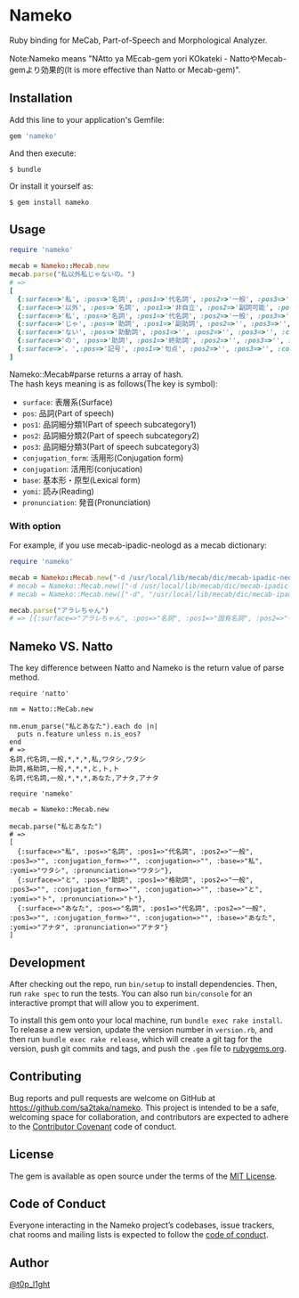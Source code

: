 # Nameko

Ruby binding for MeCab, Part-of-Speech and Morphological Analyzer.

Note:Nameko means "NAtto ya MEcab-gem yori KOkateki - NattoやMecab-gemより効果的(It is more effective than Natto or Mecab-gem)".

## Installation

Add this line to your application's Gemfile:

```ruby
gem 'nameko'
```

And then execute:

    $ bundle

Or install it yourself as:

    $ gem install nameko

## Usage

```ruby
require 'nameko'

mecab = Nameko::Mecab.new
mecab.parse("私以外私じゃないの。")
# =>
[
  {:surface=>'私', :pos=>'名詞', :pos1=>'代名詞', :pos2=>'一般', :pos3=>'', :conjugation_form=>'', :conjugation=>'', :base=>'私', :yomi=>'ワタシ', :pronunciation=>'ワタシ'},
  {:surface=>'以外', :pos=>'名詞', :pos1=>'非自立', :pos2=>'副詞可能', :pos3=>'', :conjugation_form=>'', :conjugation=>'', :base=>'以外', :yomi=>'イガイ', :pronunciation=>'イガイ'},
  {:surface=>'私', :pos=>'名詞', :pos1=>'代名詞', :pos2=>'一般', :pos3=>'', :conjugation_form=>'', :conjugation=>'', :base=>'私', :yomi=>'ワタシ', :pronunciation=>'ワタシ'},
  {:surface=>'じゃ', :pos=>'助詞', :pos1=>'副助詞', :pos2=>'', :pos3=>'', :conjugation_form=>'', :conjugation=>'', :base=>'じゃ', :yomi=>'ジャ', :pronunciation=>'ジャ'},
  {:surface=>'ない', :pos=>'助動詞', :pos1=>'', :pos2=>'', :pos3=>'', :conjugation_form=>'特殊・ナイ', :conjugation=>'基本形', :base=>'ない', :yomi=>'ナイ', :pronunciation=>'ナイ'},
  {:surface=>'の', :pos=>'助詞', :pos1=>'終助詞', :pos2=>'', :pos3=>'', :conjugation_form=>'', :conjugation=>'', :base=>'の', :yomi=>'ノ', :pronunciation=>'ノ'},
  {:surface=>'。',:pos=>'記号', :pos1=>'句点', :pos2=>'', :pos3=>'', :conjugation_form=>'', :conjugation=>'', :base=>'。', :yomi=>'。', :pronunciation=>'。'},
]
```

Nameko::Mecab#parse returns a array of hash.  
The hash keys meaning is as follows(The key is symbol):
+ `surface`: 表層系(Surface)
+ `pos`: 品詞(Part of speech)
+ `pos1`: 品詞細分類1(Part of speech subcategory1)
+ `pos2`: 品詞細分類2(Part of speech subcategory2)
+ `pos3`: 品詞細分類3(Part of speech subcategory3)
+ `conjugation_form`: 活用形(Conjugation form)
+ `conjugation`: 活用形(conjucation)
+ `base`: 基本形・原型(Lexical form)
+ `yomi`: 読み(Reading)
+ `pronunciation`: 発音(Pronunciation)

### With option

For example, if you use mecab-ipadic-neologd as a mecab dictionary:

```ruby
require 'nameko'

mecab = Nameko::Mecab.new("-d /usr/local/lib/mecab/dic/mecab-ipadic-neologd")  
# mecab = Nameko::Mecab.new(["-d /usr/local/lib/mecab/dic/mecab-ipadic-neologd"])
# mecab = Nameko::Mecab.new(["-d", "/usr/local/lib/mecab/dic/mecab-ipadic-neologd"])

mecab.parse("アラレちゃん")
# => [{:surface=>"アラレちゃん", :pos=>"名詞", :pos1=>"固有名詞", :pos2=>"一般", :pos3=>"", :conjugation_form=>"", :conjugation=>"", :base=>"アラレちゃん", :yomi=>"アラレチャン", :pronunciation=>"アラレチャン"}]
```

## Nameko VS. Natto

The key difference between Natto and Nameko is the return value of parse method.

```ruby:Natto
require 'natto'

nm = Natto::MeCab.new

nm.enum_parse("私とあなた").each do |n|
  puts n.feature unless n.is_eos?
end
# =>
名詞,代名詞,一般,*,*,*,私,ワタシ,ワタシ
助詞,格助詞,一般,*,*,*,と,ト,ト
名詞,代名詞,一般,*,*,*,あなた,アナタ,アナタ
```

```ruby:Nameko
require 'nameko'

mecab = Nameko::Mecab.new

mecab.parse("私とあなた")
# =>
[
  {:surface=>"私", :pos=>"名詞", :pos1=>"代名詞", :pos2=>"一般", :pos3=>"", :conjugation_form=>"", :conjugation=>"", :base=>"私", :yomi=>"ワタシ", :pronunciation=>"ワタシ"},
  {:surface=>"と", :pos=>"助詞", :pos1=>"格助詞", :pos2=>"一般", :pos3=>"", :conjugation_form=>"", :conjugation=>"", :base=>"と", :yomi=>"ト", :pronunciation=>"ト"},
  {:surface=>"あなた", :pos=>"名詞", :pos1=>"代名詞", :pos2=>"一般", :pos3=>"", :conjugation_form=>"", :conjugation=>"", :base=>"あなた", :yomi=>"アナタ", :pronunciation=>"アナタ"}
]
```

## Development

After checking out the repo, run `bin/setup` to install dependencies. Then, run `rake spec` to run the tests. You can also run `bin/console` for an interactive prompt that will allow you to experiment.

To install this gem onto your local machine, run `bundle exec rake install`. To release a new version, update the version number in `version.rb`, and then run `bundle exec rake release`, which will create a git tag for the version, push git commits and tags, and push the `.gem` file to [rubygems.org](https://rubygems.org).

## Contributing

Bug reports and pull requests are welcome on GitHub at https://github.com/sa2taka/nameko. This project is intended to be a safe, welcoming space for collaboration, and contributors are expected to adhere to the [Contributor Covenant](http://contributor-covenant.org) code of conduct.

## License

The gem is available as open source under the terms of the [MIT License](https://opensource.org/licenses/MIT).

## Code of Conduct

Everyone interacting in the Nameko project’s codebases, issue trackers, chat rooms and mailing lists is expected to follow the [code of conduct](https://github.com/[USERNAME]/nameko/blob/master/CODE_OF_CONDUCT.md).

## Author
[@t0p_l1ght](https://mstdn-workers.com/@t0p_l1ght)
